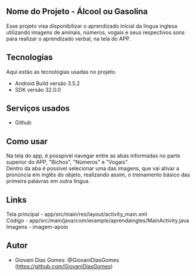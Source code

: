 ## Nome do Projeto - Álcool ou Gasolina

Esse projeto visa disponibilizar o aprendizado inicial da língua inglesa
utilizando imagens de animais, números, vogais e seus respectivos sons
para realizar o aprendizado verbal, na tela do APP.
 
## Tecnologias 
 
Aqui estão as tecnologias usadas no projeto.
 
* Android Build versão  3.5.2
* SDK versão  32.0.0
 
## Serviços usados
 
* Github
 
## Como usar
 
Na tela do app, é posspivel navegar entre as abas informadas no parte superior do APP, 
"Bichos", "Números" e "Vogais".  
Dentro da aba é possível selecionar uma das imagens, que vai ativar a pronúncia em inglês 
do objeto, realizando assim, o treinamento básico das primeira palavras em outra língua.

## Links

Tela principal - app/src/main/res/layout/activity_main.xml  
Código - app/src/main/java/com/example/aprendaingles/MainActivity.java  
Imagens - imagem-apoio
 
## Autor
 
* Giovani Dias Gomes: @GiovaniDiasGomes (https://github.com/GiovaniDiasGomes)
